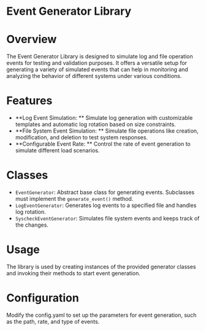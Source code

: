 # Event Generator Library

# Overview
The Event Generator Library is designed to simulate log and file operation events for testing and validation purposes. It offers a versatile setup for generating a variety of simulated events that can help in monitoring and analyzing the behavior of different systems under various conditions.

# Features
- **Log Event Simulation: ** Simulate log generation with customizable templates and automatic log rotation based on size constraints.
- **File System Event Simulation: ** Simulate file operations like creation, modification, and deletion to test system responses.
- **Configurable Event Rate: ** Control the rate of event generation to simulate different load scenarios.

# Classes
- `EventGenerator`: Abstract base class for generating events. Subclasses must implement the `generate_event()` method.
- `LogEventGenerator`: Generates log events to a specified file and handles log rotation.
- `SyscheckEventGenerator`: Simulates file system events and keeps track of the changes.

# Usage

The library is used by creating instances of the provided generator classes and invoking their methods to start event generation.

# Configuration

Modify the config.yaml to set up the parameters for event generation, such as the path, rate, and type of events.
